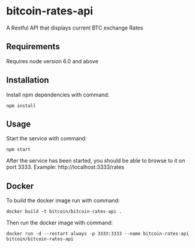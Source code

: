 # bitcoin-rates-api
A Restful API that displays current BTC exchange Rates

## Requirements
Requires node version 6.0 and above

## Installation
Install npm dependencies with command:
```
npm install
```

## Usage
Start the service with command:
```
npm start
```

After the service has been started, you should be able to browse to it on port 3333.
Example: http://localhost:3333/rates

## Docker
To build the docker image run with command:
```
docker build -t bitcoin/bitcoin-rates-api .
```

Then run the docker image with command:
```
docker run -d --restart always -p 3333:3333 --name bitcoin-rates-api bitcoin/bitcoin-rates-api
```

